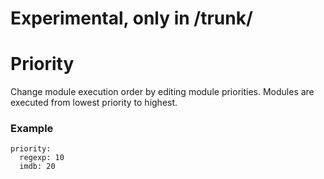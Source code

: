 # Experimental, only in /trunk/
# Priority
Change module execution order by editing module priorities. Modules are executed from lowest priority to highest.

### Example
```
priority:
  regexp: 10
  imdb: 20
```
